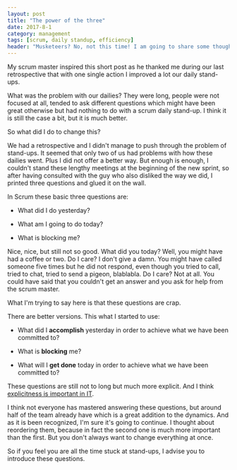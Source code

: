 ```yaml
---
layout: post
title: "The power of the three"
date: 2017-8-1
category: management
tags: [scrum, daily standup, efficiency]
header: "Musketeers? No, not this time! I am going to share some thoughts of the sacred questions of an agile stand-up."
---
```

My scrum master inspired this short post as he thanked me during our last retrospective that with one single action I improved a lot our daily stand-ups.

What was the problem with our dailies? They were long, people were not focused at all, tended to ask different questions which might have been great otherwise but had nothing to do with a scrum daily stand-up. I think it is still the case a bit, but it is much better.

So what did I do to change this?

We had a retrospective and I didn't manage to push through the problem of stand-ups. It seemed that only two of us had problems with how these dailies went. Plus I did not offer a better way. But enough is enough, I couldn't stand these lengthy meetings at the beginning of the new sprint, so after having consulted with the guy who also disliked the way we did, I printed three questions and glued it on the wall.

In Scrum these basic three questions are:

* What did I do yesterday?

* What am I going to do today?

* What is blocking me?

Nice, nice, but still not so good. What did you today? Well, you might have had a coffee or two. Do I care? I don't give a damn. You might have called someone five times but he did not respond, even though you tried to call, tried to chat, tried to send a pigeon, blablabla. Do I care? Not at all. You could have said that you couldn't get an answer and you ask for help from the scrum master.

What I'm trying to say here is that these questions are crap.

There are better versions. This what I started to use:

* What did I __accomplish__ yesterday in order to achieve what we have been committed to?

* What is __blocking__ me?

* What will I __get done__ today in order to achieve what we have been committed to?


These questions are still not to long but much more explicit. And I think [explicitness is important in IT](https://www.reddit.com/r/Jokes/comments/1nmkfq/a_programmer_is_going_to_the_grocery_store/).

I think not everyone has mastered answering these questions, but around half of the team already have which is a great addition to the dynamics. And as it is been recognized, I'm sure it's going to continue. I thought about reordering them, because in fact the second one is much more important than the first. But you don't always want to change everything at once.

So if you feel you are all the time stuck at stand-ups, I advise you to introduce these questions. 
